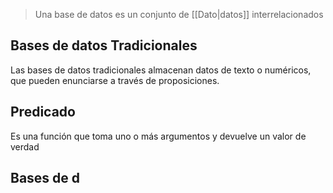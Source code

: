 >Una base de datos es un conjunto de [[Dato|datos]] interrelacionados

## Bases de datos Tradicionales
Las bases de datos tradicionales almacenan datos de texto o numéricos, que pueden enunciarse a través de proposiciones.
## Predicado
Es una función que toma uno o más argumentos y devuelve un valor de verdad

## Bases de d